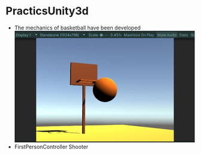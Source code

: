 # PracticsUnity3d
- The mechanics of basketball have been developed
![alt text](https://github.com/BohdanBesarab/PracticsUnity3d/blob/main/Others/BacketBallScreen.png)
- FirstPersonController Shooter
